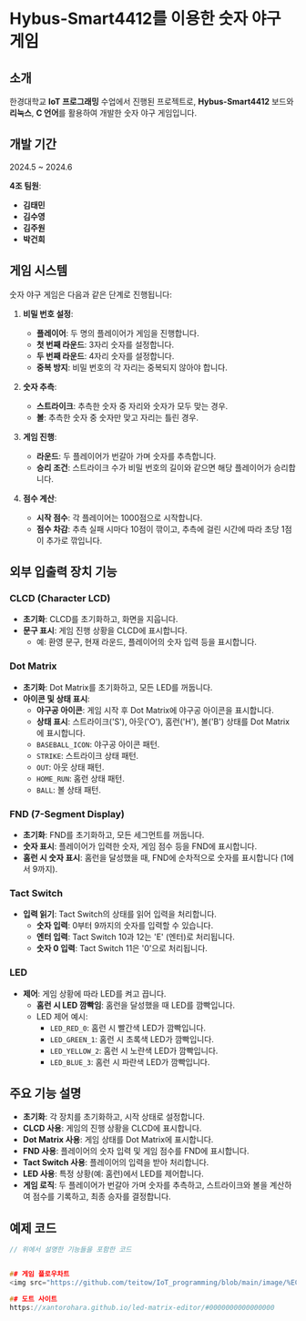 # Hybus-Smart4412를 이용한 숫자 야구 게임

## 소개
한경대학교 **IoT 프로그래밍** 수업에서 진행된 프로젝트로, **Hybus-Smart4412** 보드와 **리눅스**, **C 언어**를 활용하여 개발한 숫자 야구 게임입니다.

## 개발 기간
2024.5 ~ 2024.6

**4조 팀원**:
- **김태민**
- **김수영**
- **김주원**
- **박건희**

## 게임 시스템

숫자 야구 게임은 다음과 같은 단계로 진행됩니다:

1. **비밀 번호 설정**:
   - **플레이어**: 두 명의 플레이어가 게임을 진행합니다.
   - **첫 번째 라운드**: 3자리 숫자를 설정합니다.
   - **두 번째 라운드**: 4자리 숫자를 설정합니다.
   - **중복 방지**: 비밀 번호의 각 자리는 중복되지 않아야 합니다.

2. **숫자 추측**:
   - **스트라이크**: 추측한 숫자 중 자리와 숫자가 모두 맞는 경우.
   - **볼**: 추측한 숫자 중 숫자만 맞고 자리는 틀린 경우.

3. **게임 진행**:
   - **라운드**: 두 플레이어가 번갈아 가며 숫자를 추측합니다.
   - **승리 조건**: 스트라이크 수가 비밀 번호의 길이와 같으면 해당 플레이어가 승리합니다.

4. **점수 계산**:
   - **시작 점수**: 각 플레이어는 1000점으로 시작합니다.
   - **점수 차감**: 추측 실패 시마다 10점이 깎이고, 추측에 걸린 시간에 따라 초당 1점이 추가로 깎입니다.

## 외부 입출력 장치 기능

### CLCD (Character LCD)
- **초기화**: CLCD를 초기화하고, 화면을 지웁니다.
- **문구 표시**: 게임 진행 상황을 CLCD에 표시합니다.
  - 예: 환영 문구, 현재 라운드, 플레이어의 숫자 입력 등을 표시합니다.

### Dot Matrix
- **초기화**: Dot Matrix를 초기화하고, 모든 LED를 꺼둡니다.
- **아이콘 및 상태 표시**: 
  - **야구공 아이콘**: 게임 시작 후 Dot Matrix에 야구공 아이콘을 표시합니다.
  - **상태 표시**: 스트라이크('S'), 아웃('O'), 홈런('H'), 볼('B') 상태를 Dot Matrix에 표시합니다.
  - `BASEBALL_ICON`: 야구공 아이콘 패턴.
  - `STRIKE`: 스트라이크 상태 패턴.
  - `OUT`: 아웃 상태 패턴.
  - `HOME_RUN`: 홈런 상태 패턴.
  - `BALL`: 볼 상태 패턴.

### FND (7-Segment Display)
- **초기화**: FND를 초기화하고, 모든 세그먼트를 꺼둡니다.
- **숫자 표시**: 플레이어가 입력한 숫자, 게임 점수 등을 FND에 표시합니다.
- **홈런 시 숫자 표시**: 홈런을 달성했을 때, FND에 순차적으로 숫자를 표시합니다 (1에서 9까지).

### Tact Switch
- **입력 읽기**: Tact Switch의 상태를 읽어 입력을 처리합니다.
  - **숫자 입력**: 0부터 9까지의 숫자를 입력할 수 있습니다.
  - **엔터 입력**: Tact Switch 10과 12는 'E' (엔터)로 처리됩니다.
  - **숫자 0 입력**: Tact Switch 11은 '0'으로 처리됩니다.

### LED
- **제어**: 게임 상황에 따라 LED를 켜고 끕니다.
  - **홈런 시 LED 깜빡임**: 홈런을 달성했을 때 LED를 깜빡입니다. 
  - LED 제어 예시:
    - `LED_RED_0`: 홈런 시 빨간색 LED가 깜빡입니다.
    - `LED_GREEN_1`: 홈런 시 초록색 LED가 깜빡입니다.
    - `LED_YELLOW_2`: 홈런 시 노란색 LED가 깜빡입니다.
    - `LED_BLUE_3`: 홈런 시 파란색 LED가 깜빡입니다.

## 주요 기능 설명

- **초기화**: 각 장치를 초기화하고, 시작 상태로 설정합니다.
- **CLCD 사용**: 게임의 진행 상황을 CLCD에 표시합니다.
- **Dot Matrix 사용**: 게임 상태를 Dot Matrix에 표시합니다.
- **FND 사용**: 플레이어의 숫자 입력 및 게임 점수를 FND에 표시합니다.
- **Tact Switch 사용**: 플레이어의 입력을 받아 처리합니다.
- **LED 사용**: 특정 상황(예: 홈런)에서 LED를 제어합니다.
- **게임 로직**: 두 플레이어가 번갈아 가며 숫자를 추측하고, 스트라이크와 볼을 계산하여 점수를 기록하고, 최종 승자를 결정합니다.

## 예제 코드

```c
// 위에서 설명한 기능들을 포함한 코드


## 게임 플로우차트
<img src="https://github.com/teitow/IoT_programming/blob/main/image/%EC%88%AB%EC%9E%90%EC%95%BC%EA%B5%AC%EA%B2%8C%EC%9E%84%ED%94%8C%EB%A1%9C%EC%9A%B0%EC%B0%A8%ED%8A%B8.drawio.png" width="50%" height="50%">

## 도트 사이트
https://xantorohara.github.io/led-matrix-editor/#0000000000000000

